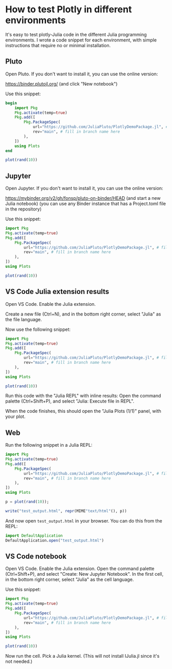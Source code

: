 # How to test Plotly in different environments
It's easy to test plotly-Julia code in the different Julia programming environments. I wrote a code snippet for each environment, with simple instructions that require no or minimal installation.


## Pluto
Open Pluto. If you don't want to install it, you can use the online version:

https://binder.plutojl.org/ (and click "New notebook")




Use this snippet:

```julia
begin
    import Pkg
    Pkg.activate(temp=true)
    Pkg.add([
        Pkg.PackageSpec(
            url="https://github.com/JuliaPluto/PlotlyDemoPackage.jl", # fill in package URL
            rev="main", # fill in branch name here
        ),
    ])
    using Plots
end
```

```julia
plot(rand(10))
```




## Jupyter
Open Jupyter. If you don't want to install it, you can use the online version:

https://mybinder.org/v2/gh/fonsp/pluto-on-binder/HEAD (and start a new Julia notebook) (you can use any Binder instance that has a Project.toml file in the repository)


Use this snippet:

```julia
import Pkg
Pkg.activate(temp=true)
Pkg.add([
    Pkg.PackageSpec(
        url="https://github.com/JuliaPluto/PlotlyDemoPackage.jl", # fill in package URL
        rev="main", # fill in branch name here
    ),
])
using Plots
```

```julia
plot(rand(10))
```


## VS Code Julia extension results
Open VS Code. Enable the Julia extension.

Create a new file (Ctrl+N), and in the bottom right corner, select "Julia" as the file language.

Now use the following snippet:

```julia
import Pkg
Pkg.activate(temp=true)
Pkg.add([
    Pkg.PackageSpec(
        url="https://github.com/JuliaPluto/PlotlyDemoPackage.jl", # fill in package URL
        rev="main", # fill in branch name here
    ),
])
using Plots

plot(rand(10))
```


Run this code with the "Julia REPL" with inline results: Open the command palette (Ctrl+Shift+P), and select "Julia: Execute file in REPL".

When the code finishes, this should open the "Julia Plots (1/1)" panel, with your plot.




## Web
Run the following snippet in a Julia REPL:



```julia
import Pkg
Pkg.activate(temp=true)
Pkg.add([
    Pkg.PackageSpec(
        url="https://github.com/JuliaPluto/PlotlyDemoPackage.jl", # fill in package URL
        rev="main", # fill in branch name here
    ),
])
using Plots
```

```julia
p = plot(rand(10));
```

```julia
write("test_output.html", repr(MIME"text/html"(), p))
```

And now open `test_output.html` in your browser. You can do this from the REPL:

```julia
import DefaultApplication
DefaultApplication.open("test_output.html")
```



## VS Code notebook

Open VS Code. Enable the Julia extension. Open the command palette (Ctrl+Shift+P), and select "Create: New Jupyter Notebook". In the first cell, in the bottom right corner, select "Julia" as the cell language.

Use this snippet:

```julia
import Pkg
Pkg.activate(temp=true)
Pkg.add([
    Pkg.PackageSpec(
        url="https://github.com/JuliaPluto/PlotlyDemoPackage.jl", # fill in package URL
        rev="main", # fill in branch name here
    ),
])
using Plots
```

```julia
plot(rand(10))
```

Now run the cell. Pick a Julia kernel. (This will not install IJulia.jl since it's not needed.)


